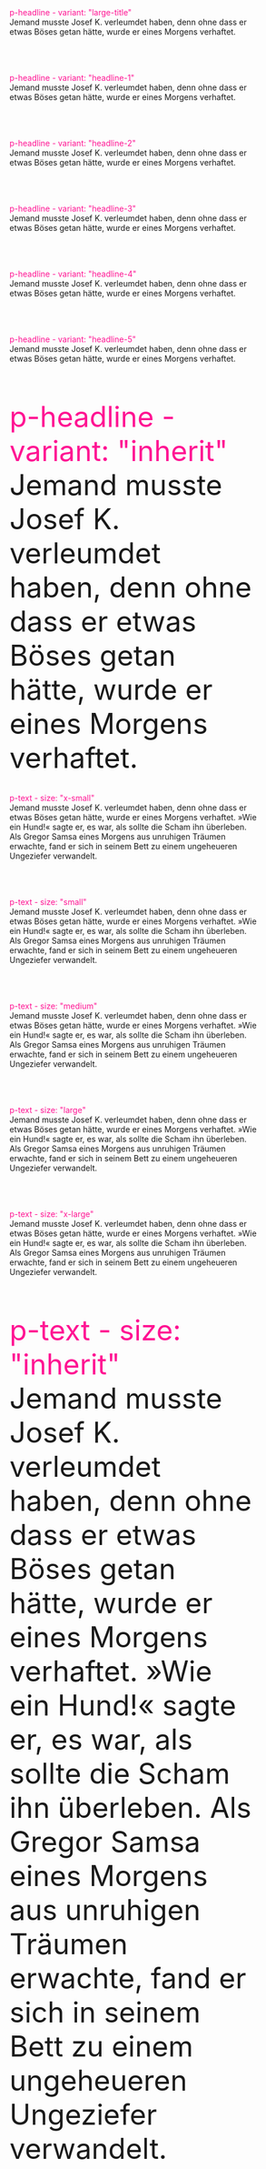 <div class="typography-grid">
  <p-headline variant="large-title"
    >Jemand musste Josef K. verleumdet haben, denn ohne dass er etwas Böses getan hätte, wurde er eines Morgens
    verhaftet.</p-headline
  >
  <p-headline variant="headline-1"
    >Jemand musste Josef K. verleumdet haben, denn ohne dass er etwas Böses getan hätte, wurde er eines Morgens
    verhaftet.</p-headline
  >
  <p-headline variant="headline-2"
    >Jemand musste Josef K. verleumdet haben, denn ohne dass er etwas Böses getan hätte, wurde er eines Morgens
    verhaftet.</p-headline
  >
  <p-headline variant="headline-3"
    >Jemand musste Josef K. verleumdet haben, denn ohne dass er etwas Böses getan hätte, wurde er eines Morgens
    verhaftet.</p-headline
  >
  <p-headline variant="headline-4"
    >Jemand musste Josef K. verleumdet haben, denn ohne dass er etwas Böses getan hätte, wurde er eines Morgens
    verhaftet.</p-headline
  >
  <p-headline variant="headline-5"
    >Jemand musste Josef K. verleumdet haben, denn ohne dass er etwas Böses getan hätte, wurde er eines Morgens
    verhaftet.</p-headline
  >
  <p-headline variant="inherit" style="font-size: 50px"
    >Jemand musste Josef K. verleumdet haben, denn ohne dass er etwas Böses getan hätte, wurde er eines Morgens
    verhaftet.</p-headline
  >
</div>

<div class="typography-grid">
  <p-text size="x-small"
    >Jemand musste Josef K. verleumdet haben, denn ohne dass er etwas Böses getan hätte, wurde er eines Morgens
    verhaftet. »Wie ein Hund!« sagte er, es war, als sollte die Scham ihn überleben. Als Gregor Samsa eines
    Morgens aus unruhigen Träumen erwachte, fand er sich in seinem Bett zu einem ungeheueren Ungeziefer
    verwandelt.</p-text
  >
  <p-text size="small"
    >Jemand musste Josef K. verleumdet haben, denn ohne dass er etwas Böses getan hätte, wurde er eines Morgens
    verhaftet. »Wie ein Hund!« sagte er, es war, als sollte die Scham ihn überleben. Als Gregor Samsa eines
    Morgens aus unruhigen Träumen erwachte, fand er sich in seinem Bett zu einem ungeheueren Ungeziefer
    verwandelt.</p-text
  >
  <p-text size="medium"
    >Jemand musste Josef K. verleumdet haben, denn ohne dass er etwas Böses getan hätte, wurde er eines Morgens
    verhaftet. »Wie ein Hund!« sagte er, es war, als sollte die Scham ihn überleben. Als Gregor Samsa eines
    Morgens aus unruhigen Träumen erwachte, fand er sich in seinem Bett zu einem ungeheueren Ungeziefer
    verwandelt.</p-text
  >
  <p-text size="large"
    >Jemand musste Josef K. verleumdet haben, denn ohne dass er etwas Böses getan hätte, wurde er eines Morgens
    verhaftet. »Wie ein Hund!« sagte er, es war, als sollte die Scham ihn überleben. Als Gregor Samsa eines
    Morgens aus unruhigen Träumen erwachte, fand er sich in seinem Bett zu einem ungeheueren Ungeziefer
    verwandelt.</p-text
  >
  <p-text size="x-large"
    >Jemand musste Josef K. verleumdet haben, denn ohne dass er etwas Böses getan hätte, wurde er eines Morgens
    verhaftet. »Wie ein Hund!« sagte er, es war, als sollte die Scham ihn überleben. Als Gregor Samsa eines
    Morgens aus unruhigen Träumen erwachte, fand er sich in seinem Bett zu einem ungeheueren Ungeziefer
    verwandelt.</p-text
  >
  <p-text size="inherit" style="font-size: 50px"
    >Jemand musste Josef K. verleumdet haben, denn ohne dass er etwas Böses getan hätte, wurde er eines Morgens
    verhaftet. »Wie ein Hund!« sagte er, es war, als sollte die Scham ihn überleben. Als Gregor Samsa eines
    Morgens aus unruhigen Träumen erwachte, fand er sich in seinem Bett zu einem ungeheueren Ungeziefer
    verwandelt.</p-text
  >
</div>

<style scoped lang="scss">
  @import '~@porsche-design-system/components-js/utilities/scss';

  .typography-grid {
    display: grid;
    grid-gap: 4rem;
    margin: 2rem;
    
    p-headline,
    p-text {
      &::before {
        @include pds-text-x-small;
        display: block;
        content: 'p-headline - variant: "' attr(variant) '"';
        color: deeppink;
      }
    }
  
    p-text::before {
      content: 'p-text - size: "' attr(size) '"';
    }

    @include pds-media-query-min('l') {
      grid-template-columns: repeat(2, minmax(0, 1fr));
    }

    @include pds-media-query-min('xl') {
      grid-template-columns: repeat(3, minmax(0, 1fr));
    }
  }
</style>
